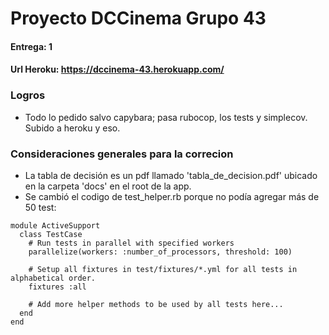 # Proyecto DCCinema Grupo 43
#### Entrega: 1
#### Url Heroku: https://dccinema-43.herokuapp.com/


### Logros
  - Todo lo pedido salvo capybara; pasa rubocop, los tests y simplecov. Subido a heroku y eso.

### Consideraciones generales para la correcion
  - La tabla de decisión es un pdf llamado 'tabla_de_decision.pdf' ubicado en la carpeta 'docs' en el root de la app.
  - Se cambió el codigo de test_helper.rb porque no podía agregar más de 50 test:

```
module ActiveSupport
  class TestCase
    # Run tests in parallel with specified workers
    parallelize(workers: :number_of_processors, threshold: 100)

    # Setup all fixtures in test/fixtures/*.yml for all tests in alphabetical order.
    fixtures :all

    # Add more helper methods to be used by all tests here...
  end
end
```

